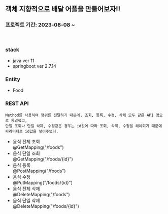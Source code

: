 ## 객체 지향적으로 배달 어플을 만들어보자!!
### 프로젝트 기간: 2023-08-08 ~ 
<br/>


### stack
- java ver 11
- springboot ver 2.7.14

### Entity
- Food 


### REST API
```
Method를 사용하여 행위를 전달하기 때문에, 조회, 등록, 수정, 삭제 모두 같은 API 명으로 통일했고,
단일 조회나 단일 삭제, 수정같은 경우는 id값에 따라 조회, 삭제, 수정을 해야되기 때문에 
파라미터로 id값을 넣어주었다.
```
- 음식 전체 조회 <br>
  @GetMapping("/foods")
- 음식 단일 조회     <br>
  @GetMapping("/foods/{id}")     
- 음식 등록  <br>
  @PostMapping("/foods")    
- 음식 수정  <br>
  @PutMapping("/foods/{id}")    
- 음식 전체 삭제  <br>
  @DeleteMapping("/foods")    
- 음식 단일 삭제  <br>
  @DeleteMapping("/foods/{id}")    

